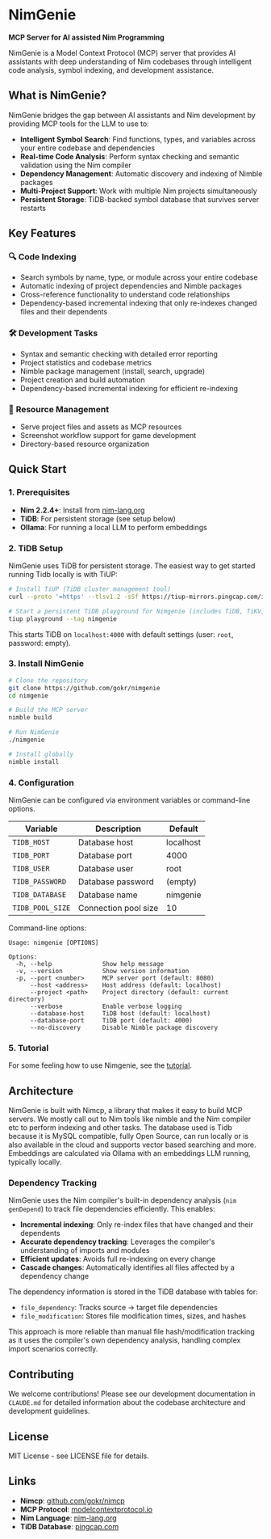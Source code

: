# NimGenie

**MCP Server for AI assisted Nim Programming**

NimGenie is a Model Context Protocol (MCP) server that provides AI assistants with deep understanding of Nim codebases through intelligent code analysis, symbol indexing, and development assistance.

## What is NimGenie?

NimGenie bridges the gap between AI assistants and Nim development by providing MCP tools for the LLM to use to:

- **Intelligent Symbol Search**: Find functions, types, and variables across your entire codebase and dependencies
- **Real-time Code Analysis**: Perform syntax checking and semantic validation using the Nim compiler
- **Dependency Management**: Automatic discovery and indexing of Nimble packages
- **Multi-Project Support**: Work with multiple Nim projects simultaneously
- **Persistent Storage**: TiDB-backed symbol database that survives server restarts

## Key Features

### 🔍 **Code Indexing**
- Search symbols by name, type, or module across your entire codebase
- Automatic indexing of project dependencies and Nimble packages
- Cross-reference functionality to understand code relationships
- Dependency-based incremental indexing that only re-indexes changed files and their dependents

### 🛠️ **Development Tasks**
- Syntax and semantic checking with detailed error reporting
- Project statistics and codebase metrics
- Nimble package management (install, search, upgrade)
- Project creation and build automation
- Dependency-based incremental indexing for efficient re-indexing

### 📁 **Resource Management**
- Serve project files and assets as MCP resources
- Screenshot workflow support for game development
- Directory-based resource organization


## Quick Start

### 1. Prerequisites

- **Nim 2.2.4+**: Install from [nim-lang.org](https://nim-lang.org)
- **TiDB**: For persistent storage (see setup below)
- **Ollama**: For running a local LLM to perform embeddings

### 2. TiDB Setup

NimGenie uses TiDB for persistent storage. The easiest way to get started running Tidb locally is with TiUP:

```bash
# Install TiUP (TiDB cluster management tool)
curl --proto '=https' --tlsv1.2 -sSf https://tiup-mirrors.pingcap.com/install.sh | sh

# Start a persistent TiDB playground for Nimgenie (includes TiDB, TiKV, PD)
tiup playground --tag nimgenie
```

This starts TiDB on `localhost:4000` with default settings (user: `root`, password: empty).

### 3. Install NimGenie

```bash
# Clone the repository
git clone https://github.com/gokr/nimgenie
cd nimgenie

# Build the MCP server
nimble build

# Run NimGenie
./nimgenie

# Install globally
nimble install
```

### 4. Configuration

NimGenie can be configured via environment variables or command-line options.

| Variable | Description | Default |
|----------|-------------|---------|
| `TIDB_HOST` | Database host | localhost |
| `TIDB_PORT` | Database port | 4000 |
| `TIDB_USER` | Database user | root |
| `TIDB_PASSWORD` | Database password | (empty) |
| `TIDB_DATABASE` | Database name | nimgenie |
| `TIDB_POOL_SIZE` | Connection pool size | 10 |

Command-line options:

```
Usage: nimgenie [OPTIONS]

Options:
  -h, --help              Show help message
  -v, --version           Show version information
  -p, --port <number>     MCP server port (default: 8080)
      --host <address>    Host address (default: localhost)
      --project <path>    Project directory (default: current directory)
      --verbose           Enable verbose logging
      --database-host     TiDB host (default: localhost)
      --database-port     TiDB port (default: 4000)
      --no-discovery      Disable Nimble package discovery
```


### 5. Tutorial

For some feeling how to use Nimgenie, see the [tutorial](TUTORIAL.md).


## Architecture

NimGenie is built with Nimcp, a library that makes it easy to build MCP servers. We mostly call out to Nim tools like nimble and the Nim compiler etc to perform indexing and other tasks. The database used is Tidb because it is MySQL compatible, fully Open Source, can run locally or is also available in the cloud and supports vector based searching and more. Embeddings are calculated via Ollama with an embeddings LLM running, typically locally.

### Dependency Tracking

NimGenie uses the Nim compiler's built-in dependency analysis (`nim genDepend`) to track file dependencies efficiently. This enables:

- **Incremental indexing**: Only re-index files that have changed and their dependents
- **Accurate dependency tracking**: Leverages the compiler's understanding of imports and modules
- **Efficient updates**: Avoids full re-indexing on every change
- **Cascade changes**: Automatically identifies all files affected by a dependency change

The dependency information is stored in the TiDB database with tables for:
- `file_dependency`: Tracks source → target file dependencies
- `file_modification`: Stores file modification times, sizes, and hashes

This approach is more reliable than manual file hash/modification tracking as it uses the compiler's own dependency analysis, handling complex import scenarios correctly.

## Contributing

We welcome contributions! Please see our development documentation in `CLAUDE.md` for detailed information about the codebase architecture and development guidelines.

## License

MIT License - see LICENSE file for details.

## Links

- **Nimcp**: [github.com/gokr/nimcp](https://github.com/gokr/nimcp)
- **MCP Protocol**: [modelcontextprotocol.io](https://modelcontextprotocol.io)
- **Nim Language**: [nim-lang.org](https://nim-lang.org)
- **TiDB Database**: [pingcap.com](https://pingcap.com)